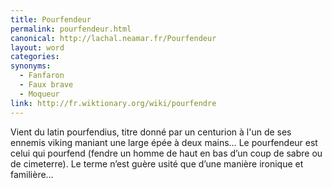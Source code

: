 ```yaml
---
title: Pourfendeur
permalink: pourfendeur.html
canonical: http://lachal.neamar.fr/Pourfendeur
layout: word
categories:
synonyms:
  - Fanfaron
  - Faux brave
  - Moqueur
link: http://fr.wiktionary.org/wiki/pourfendre
---
```


Vient du latin pourfendius, titre donné par un centurion à l'un de ses ennemis viking maniant une large épée à deux mains…
Le pourfendeur est celui qui pourfend (fendre un homme de haut en bas d’un coup de sabre ou de cimeterre). Le terme n’est guère usité que d’une manière ironique et familière…

